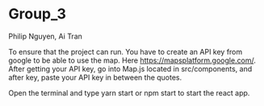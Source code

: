 # Group_3
Philip Nguyen, Ai Tran

To ensure that the project can run. You have to create an API key from google to be able to use the map. Here https://mapsplatform.google.com/. After getting your API key, go into Map.js located in src/components, and after key, paste your API key in between the quotes.

Open the terminal and type yarn start or npm start to start the react app.
